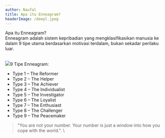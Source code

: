 ```yaml
---
author: Naufal
title: Apa itu Enneagram?
headerImage: /deepl.jpeg
---
```


Apa itu Enneagram?\
Enneagram adalah sistem kepribadian yang mengklasifikasikan manusia ke dalam 9 tipe utama berdasarkan motivasi terdalam, bukan sekadar perilaku luar.

\
![](/curhat.jpeg)9 Tipe Enneagram:

* Type 1 – The Reformer
* Type 2 – The Helper
* Type 3 – The Achiever
* Type 4 – The Individualist
* Type 5 – The Investigator
* Type 6 – The Loyalist
* Type 7 – The Enthusiast
* Type 8 – The Challenger
* Type 9 – The Peacemaker

> "You are not your number. Your number is just a window into how you cope with the world.". \\
